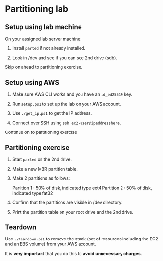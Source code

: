 # Partitioning lab


## Setup using lab machine

On your assigned lab server machine: 

1. Install `parted` if not already installed.

2. Look in /dev and see if you can see 2nd drive (sdb).

Skip on ahead to partitioning exercise.


## Setup using AWS

1. Make sure AWS CLI works and you have an `id_ed25519` key.

2. Run `setup.ps1` to set up the lab on your AWS account.

3. Use `./get_ip.ps1` to get the IP address.

4. Connect over SSH using `ssh ec2-user@ipaddresshere`.

Continue on to partitioning exercise


## Partitioning exercise

1. Start `parted` on the 2nd drive. 

2. Make a new MBR partition table. 

3. Make 2 partitions as follows: 

	Partition 1 : 50% of disk, indicated type ext4
	Partition 2 : 50% of disk, indicated type fat32
	
6. Confirm that the partitions are visible in /dev directory.

7. Print the partition table on your root drive and the 2nd drive. 


## Teardown

Use `./teardown.ps1` to remove the stack (set of resources including the EC2 and an EBS volume) from your AWS account.

It is **very important** that you do this to **avoid unnecessary charges**.

